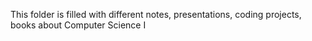 This folder is filled with different notes, presentations, coding projects, books about Computer Science I

